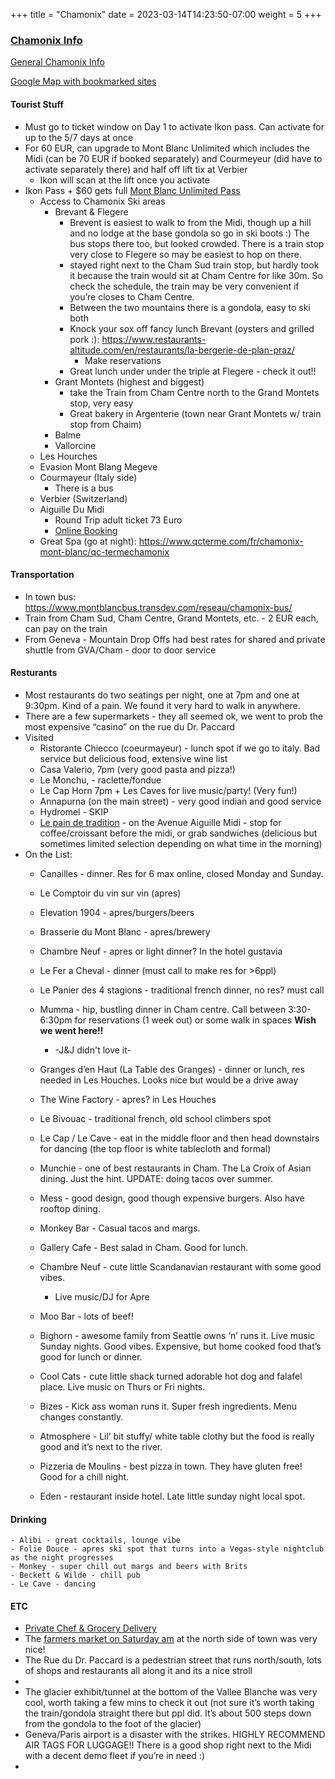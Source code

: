 +++
title = "Chamonix"
date = 2023-03-14T14:23:50-07:00
weight = 5
+++

### [Chamonix Info](https://en.chamonix.com/) 

[General Chamonix Info](https://en.chamonix.com/)


[Google Map with bookmarked sites](https://www.google.com/maps/d/u/0/edit?mid=12ZtpvV7AY1BeUVA-baGtPK01yt-QJJlB&ll=45.92413162524566%2C6.870608500000003&z=16)

#### Tourist Stuff
- Must go to ticket window on Day 1 to activate Ikon pass. Can activate for up to the 5/7 days at once 
- For 60 EUR, can upgrade to Mont Blanc Unlimited which includes the Midi (can be 70 EUR if booked separately) and Courmeyeur (did have to activate separately there) and half off lift tix at Verbier 
  - Ikon will scan at the lift once you activate
- Ikon Pass + $60 gets full [Mont Blanc Unlimited Pass](https://www.montblancnaturalresort.com/en/montblanc-unlimited)
  - Access to Chamonix Ski areas
    - Brevant & Flegere
      - Brevent is easiest to walk to from the Midi, though up a hill and no lodge at the base gondola so go in ski boots :) The bus stops there too, but looked crowded. There is a train stop very close to Flegere so may be easiest to hop on there. 
      - stayed right next to the Cham Sud train stop, but hardly took it because the train would sit at Cham Centre for like 30m. So check the schedule, the train may be very convenient if you’re closes to Cham Centre. 
      - Between the two mountains there is a gondola, easy to ski both
      - Knock your sox off fancy lunch Brevant (oysters and grilled pork :): https://www.restaurants-altitude.com/en/restaurants/la-bergerie-de-plan-praz/
        - Make reservations
      - Great lunch under under the triple at Flegere - check it out!!
    - Grant Montets (highest and biggest)
      - take the Train from Cham Centre north to the Grand Montets stop, very easy
      - Great bakery in Argenterie (town near Grant Montets w/ train stop from Chaim)
    - Balme
    - Vallorcine
  - Les Hourches
  - Evasion Mont Blang Megeve
  - Courmayeur (Italy side)
    - There is a bus 
  - Verbier (Switzerland)
  - Aiguille Du Midi
    - Round Trip adult ticket 73 Euro
    - [Online Booking](https://www.montblancnaturalresort.com/fr/forfait-ski/complet-aiguille-midi-3242-1/)
  - Great Spa (go at night): https://www.qcterme.com/fr/chamonix-mont-blanc/qc-termechamonix
#### Transportation 
  - In town bus: https://www.montblancbus.transdev.com/reseau/chamonix-bus/
  - Train from Cham Sud, Cham Centre, Grand Montets, etc. - 2 EUR each, can pay on the train 
  - From Geneva - Mountain Drop Offs had best rates for shared and private shuttle from GVA/Cham - door to door service

#### Resturants
  - Most restaurants do two seatings per night, one at 7pm and one at 9:30pm. Kind of a pain. We found it very hard to walk in anywhere. 
  - There are a few supermarkets - they all seemed ok, we went to prob the most expensive “casino” on the rue du Dr. Paccard
  - Visited
    - Ristorante Chiecco (coeurmayeur) - lunch spot if we go to italy. Bad service but delicious food, extensive wine list 
    - Casa Valerio, 7pm (very good pasta and pizza!)
    - Le Monchu, - raclette/fondue
    - Le Cap Horn 7pm + Les Caves for live music/party! (Very fun!)
    - Annapurna (on the main street) - very good indian and good service 
    - Hydromel - SKIP 
    - [Le pain de tradition](https://www.myboulange.fr/74/chamonix-mont-blanc/pain-de-tradition-patisserie-sandwichs-29284) - on the Avenue Aiguille Midi - stop for coffee/croissant before the midi, or grab sandwiches (delicious but sometimes limited selection depending on what time in the morning)
  - On the List:
    - Canailles - dinner. Res for 6 max online, closed Monday and Sunday. 
    - Le Comptoir du vin sur vin (apres)
    - Elevation 1904 - apres/burgers/beers 
    - Brasserie du Mont Blanc - apres/brewery 
    - Chambre Neuf - apres or light dinner? In the hotel gustavia
    - Le Fer a Cheval - dinner (must call to make res for >6ppl)
    - Le Panier des 4 stagions - traditional french dinner, no res? must call
    - Mumma - hip, bustling dinner in Cham centre. Call between 3:30-6:30pm for reservations (1 week out) or some walk in spaces **Wish we went here!!**
      - -J&J didn't love it-
    - Granges d’en Haut (La Table des Granges) - dinner or lunch, res needed in Les Houches. Looks nice but would be a drive away
    - The Wine Factory - apres? in Les Houches
    - Le Bivouac - traditional french, old school climbers spot
    - Le Cap / Le Cave - eat in the middle floor and then head downstairs for dancing (the top floor is white tablecloth and formal)
    - Munchie - one of best restaurants in Cham. The La Croix of Asian dining. Just the hint. UPDATE: doing tacos over summer. 
    - Mess - good design, good though expensive burgers. Also have rooftop dining. 
    - Monkey Bar - Casual tacos and margs.
    - Gallery Cafe - Best salad in Cham. Good for lunch.
    - Chambre Neuf - cute little Scandanavian restaurant with some good vibes.  
      - Live music/DJ for Apre
    - Moo Bar - lots of beef!
    - Bighorn - awesome family from Seattle owns ‘n’ runs it. Live music Sunday nights. Good vibes. Expensive, but home cooked food that’s good for lunch or dinner.
    - Cool Cats - cute little shack turned adorable hot dog and falafel place. Live music on Thurs or Fri nights.

    - Bizes - Kick ass woman runs it. Super fresh ingredients. Menu changes constantly. 
    - Atmosphere - Lil’ bit stuffy/ white table clothy but the food is really good and it’s next to the river. 
    - Pizzeria de Moulins - best pizza in town. They have gluten free! Good for a chill night.
    - Eden - restaurant inside hotel. Late little sunday night local spot. 

#### Drinking
    - Alibi - great cocktails, lounge vibe
    - Folie Douce - apres ski spot that turns into a Vegas-style nightclub as the night progresses
    - Monkey - super chill out margs and beers with Brits
    - Beckett & Wilde - chill pub
    - Le Cave - dancing


#### ETC
  - [Private Chef & Grocery Delivery](https://www.privatecateringchamonix.com)
  - The [farmers market on Saturday am](https://www.seechamonix.com/events/saturday-market-main-town-689085) at the north side of town was very nice!
  - The Rue du Dr. Paccard is a pedestrian street that runs north/south, lots of shops and restaurants all along it and its a nice stroll
  -
  - The glacier exhibit/tunnel at the bottom of the Vallee Blanche was very cool, worth taking a few mins to check it out (not sure it’s worth taking the train/gondola straight there but ppl did. It’s about 500 steps down from the gondola to the foot of the glacier)
  - Geneva/Paris airport is a disaster with the strikes. HIGHLY RECOMMEND AIR TAGS FOR LUGGAGE!! There is a good shop right next to the Midi with a decent demo fleet if you’re in need :)
  - 